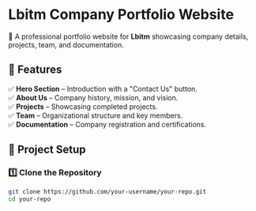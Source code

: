 # Lbitm Company Portfolio Website

🚀 A professional portfolio website for **Lbitm** showcasing company details, projects, team, and documentation.

## 📌 Features

✅ **Hero Section** – Introduction with a "Contact Us" button.  
✅ **About Us** – Company history, mission, and vision.  
✅ **Projects** – Showcasing completed projects.  
✅ **Team** – Organizational structure and key members.  
✅ **Documentation** – Company registration and certifications.

## 📂 Project Setup

### 1️⃣ Clone the Repository

```sh
git clone https://github.com/your-username/your-repo.git
cd your-repo
```
